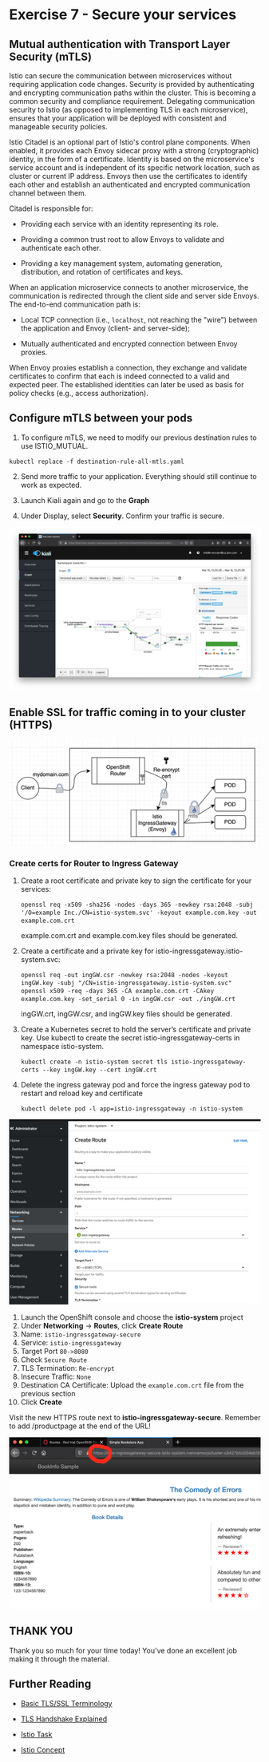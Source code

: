 # Exercise 7 - Secure your services 

## Mutual authentication with Transport Layer Security (mTLS)

Istio can secure the communication between microservices without requiring application code changes. Security is provided by authenticating and encrypting communication paths within the cluster. This is becoming a common security and compliance requirement. Delegating communication security to Istio (as opposed to implementing TLS in each microservice), ensures that your application will be deployed with consistent and manageable security policies.

Istio Citadel is an optional part of Istio's control plane components. When enabled, it provides each Envoy sidecar proxy with a strong (cryptographic) identity, in the form of a certificate.
Identity is based on the microservice's service account and is independent of its specific network location, such as cluster or current IP address.
Envoys then use the certificates to identify each other and establish an authenticated and encrypted communication channel between them.

Citadel is responsible for:

* Providing each service with an identity representing its role.

* Providing a common trust root to allow Envoys to validate and authenticate each other.

* Providing a key management system, automating generation, distribution, and rotation of certificates and keys.

When an application microservice connects to another microservice, the communication is redirected through the client side and server side Envoys. The end-to-end communication path is:

* Local TCP connection (i.e., `localhost`, not reaching the "wire") between the application and Envoy (client- and server-side);

* Mutually authenticated and encrypted connection between Envoy proxies.

When Envoy proxies establish a connection, they exchange and validate certificates to confirm that each is indeed connected to a valid and expected peer. The established identities can later be used as basis for policy checks (e.g., access authorization).

## Configure mTLS between your pods

1.  To configure mTLS, we need to modify our previous destination rules to use ISTIO_MUTUAL. 

```shell
kubectl replace -f destination-rule-all-mtls.yaml
```

2. Send more traffic to your application. Everything should still continue to work as expected.

3. Launch Kiali again and go to the **Graph**

4. Under Display, select **Security**. Confirm your traffic is secure.

![](../README_images/kiali-security.png)


## Enable SSL for traffic coming in to your cluster (HTTPS)

![](../README_images/reencrypt.png)

### Create certs for Router to Ingress Gateway

1. Create a root certificate and private key to sign the certificate for your services:
    ```
    openssl req -x509 -sha256 -nodes -days 365 -newkey rsa:2048 -subj '/O=example Inc./CN=istio-system.svc' -keyout example.com.key -out example.com.crt
    ```
    example.com.crt and example.com.key files should be generated.

2. Create a certificate and a private key for istio-ingressgateway.istio-system.svc:
    ```
    openssl req -out ingGW.csr -newkey rsa:2048 -nodes -keyout ingGW.key -subj "/CN=istio-ingressgateway.istio-system.svc"
    openssl x509 -req -days 365 -CA example.com.crt -CAkey example.com.key -set_serial 0 -in ingGW.csr -out ./ingGW.crt
    ```
    ingGW.crt, ingGW.csr, and ingGW.key files should be generated.

3. Create a Kubernetes secret to hold the server’s certificate and private key. Use kubectl to create the secret istio-ingressgateway-certs in namespace istio-system.
    ```
    kubectl create -n istio-system secret tls istio-ingressgateway-certs --key ingGW.key --cert ingGW.crt
    ```

4. Delete the ingress gateway pod and force the ingress gateway pod to restart and reload key and certificate
    ```
    kubectl delete pod -l app=istio-ingressgateway -n istio-system
    ```

![](../README_images/secure-route-create.png)

1. Launch the OpenShift console and choose the **istio-system** project
2. Under **Networking** -> **Routes**, click **Create Route**
3. Name: `istio-ingressgateway-secure`
4. Service: `istio-ingressgateway`
5. Target Port `80->8080`
6. Check `Secure Route`
7. TLS Termination: `Re-encrypt`
8. Insecure Traffic: `None`
9. Destination CA Certificate: Upload the `example.com.crt` file from the previous section
10. Click **Create**

Visit the new HTTPS route next to **istio-ingressgateway-secure**. Remember to add /productpage at the end of the URL!

![](../README_images/https-route.png)

## THANK YOU

Thank you so much for your time today!  You've done an excellent job making it through the material.

## Further Reading

* [Basic TLS/SSL Terminology](https://dzone.com/articles/tlsssl-terminology-and-basics)

* [TLS Handshake Explained](https://www.ibm.com/support/knowledgecenter/en/SSFKSJ_7.1.0/com.ibm.mq.doc/sy10660_.htm)

* [Istio Task](https://istio.io/docs/tasks/security/mutual-tls.html)

* [Istio Concept](https://istio.io/docs/concepts/security/mutual-tls.html)
